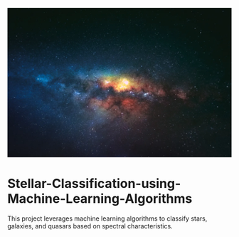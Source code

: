 ![Home Image](https://github.com/prasannaprakashwork/Stellar-Classification-using-Machine-Learning-Algorithms/blob/main/0_JUcdOiTCpUlPwx3Z.webp)
# Stellar-Classification-using-Machine-Learning-Algorithms
This project leverages machine learning algorithms to classify stars, galaxies, and quasars based on spectral characteristics.
